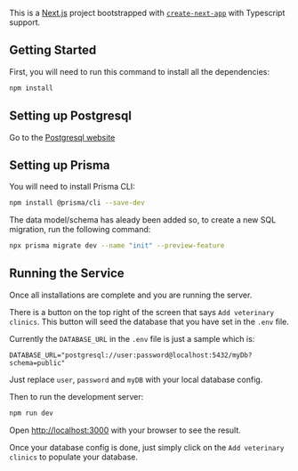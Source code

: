This is a [Next.js](https://nextjs.org/) project bootstrapped with [`create-next-app`](https://github.com/vercel/next.js/tree/canary/packages/create-next-app) with Typescript support.

## Getting Started

First, you will need to run this command to install all the dependencies:

```bash
npm install
```

## Setting up Postgresql

Go to the [Postgresql website](https://www.postgresql.org/download/)

## Setting up Prisma

You will need to install Prisma CLI:

```bash
npm install @prisma/cli --save-dev
```

The data model/schema has aleady been added so, to create a new SQL migration, run the following command:

```bash
npx prisma migrate dev --name "init" --preview-feature
```

## Running the Service

Once all installations are complete and you are running the server.

There is a button on the top right of the screen that says `Add veterinary clinics`. This button will seed the database that you have set in the `.env` file.

Currently the `DATABASE_URL` in the `.env` file is just a sample which is:

```
DATABASE_URL="postgresql://user:password@localhost:5432/myDb?schema=public"
```

Just replace `user`, `password` and `myDB` with your local database config.

Then to run the development server:

```bash
npm run dev
```

Open [http://localhost:3000](http://localhost:3000) with your browser to see the result.

Once your database config is done, just simply click on the `Add veterinary clinics` to populate your database.
